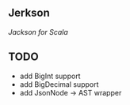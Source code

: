 Jerkson
-------

*Jackson for Scala*


TODO
----

* add BigInt support
* add BigDecimal support
* add JsonNode -> AST wrapper